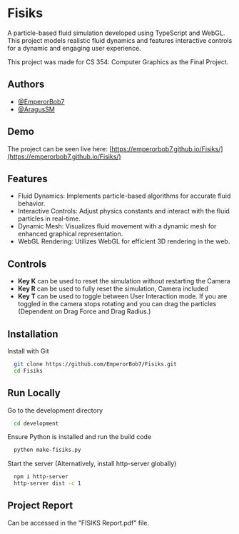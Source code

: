 # Fisiks
A particle-based fluid simulation developed using TypeScript and WebGL. This project models realistic fluid dynamics and features interactive controls for a dynamic and engaging user experience.

This project was made for CS 354: Computer Graphics as the Final Project.
## Authors
- [@EmperorBob7](https://github.com/EmperorBob7/)
- [@AragusSM](https://github.com/AragusSM/)


## Demo

The project can be seen live here: [https://emperorbob7.github.io/Fisiks/](https://emperorbob7.github.io/Fisiks/)
## Features
- Fluid Dynamics: Implements particle-based algorithms for accurate fluid behavior.
- Interactive Controls: Adjust physics constants and interact with the fluid particles in real-time.
- Dynamic Mesh: Visualizes fluid movement with a dynamic mesh for enhanced graphical representation.
- WebGL Rendering: Utilizes WebGL for efficient 3D rendering in the web.
## Controls
- **Key K** can be used to reset the simulation without restarting the Camera
- **Key R** can be used to fully reset the simulation, Camera included
- **Key T** can be used to toggle between User Interaction mode. If you are toggled in the camera stops rotating and you can drag the particles (Dependent on Drag Force and Drag Radius.)
## Installation

Install with Git

```bash
  git clone https://github.com/EmperorBob7/Fisiks.git
  cd Fisiks
```
## Run Locally

Go to the development directory

```bash
  cd development
```

Ensure Python is installed and run the build code

```bash
  python make-fisiks.py
```

Start the server (Alternatively, install http-server globally)

```bash
  npm i http-server
  http-server dist -c 1
```


## Project Report
Can be accessed in the "FISIKS Report.pdf" file.
